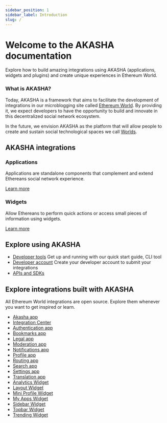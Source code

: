 ```yaml
---
sidebar_position: 1
sidebar_label: Introduction
slug: /
---
```


# Welcome to the AKASHA documentation

Explore how to build amazing integrations using AKASHA (applications, widgets and plugins) and create unique experiences in Ethereum World.

### What is AKASHA?

Today, AKASHA is a framework that aims to facilitate the development of integrations in our microblogging site called [Ethereum World](https://akasha.ethereum.world/). By providing it, we expect developers to have the opportunity to build and innovate in this decentralized social network ecosystem.

In the future, we envision AKASHA as the platform that will allow people to create and sustain social technological spaces we call [Worlds](https://akasha.org/blog/2019/11/21/what-is-akasha-reloaded-what-is-ethereum-world).

## AKASHA integrations

### Applications

Applications are standalone components that complement and extend Ethereans social network experience.

[Learn more](/docs/integrations/applications)

### Widgets

Allow Ethereans to perform quick actions or access small pieces of information using widgets.

[Learn more](/docs/integrations/widgets)

## Explore using AKASHA

- [Developer tools](https://www.notion.so/Development-quickstart-6a8f3565e6e64b0a87bccb97a35e81c3)
  Get up and running with our quick start guide, CLI tool
- [Developer account](https://www.notion.so/Developer-account-54b6e161c2de4c42aa7db3c8e408f04f)
  Create your developer account to submit your integrations
- [APIs and SDKs](https://www.notion.so/SKD-8ef60f4e79734e3a973ce6e4d67a0a6c)

## Explore integrations built with AKASHA

All Ethereum World integrations are open source. Explore them whenever you want to get inspired or learn.

- [Akasha app](https://github.com/AKASHAorg/akasha-framework/tree/next/ui/apps/akasha)
- [Integration Center](https://github.com/AKASHAorg/akasha-framework/tree/next/ui/apps/app-center)
- [Authentication app](https://github.com/AKASHAorg/akasha-framework/tree/next/ui/apps/auth-app)
- [Bookmarks app](https://github.com/AKASHAorg/akasha-framework/tree/next/ui/apps/bookmarks)
- [Legal app](https://github.com/AKASHAorg/akasha-framework/tree/next/ui/apps/legal)
- [Moderation app](https://github.com/AKASHAorg/akasha-framework/tree/next/ui/apps/moderation)
- [Notifications app](https://github.com/AKASHAorg/akasha-framework/tree/next/ui/apps/notifications)
- [Profile app](https://github.com/AKASHAorg/akasha-framework/tree/next/ui/apps/profile)
- [Routing app](https://github.com/AKASHAorg/akasha-framework/tree/next/ui/apps/routing)
- [Search app](https://github.com/AKASHAorg/akasha-framework/tree/next/ui/apps/search)
- [Settings app](https://github.com/AKASHAorg/akasha-framework/tree/next/ui/apps/settings-app)
- [Translation app](https://github.com/AKASHAorg/akasha-framework/tree/next/ui/apps/translation)
- [Analytics Widget](https://github.com/AKASHAorg/akasha-framework/tree/next/ui/widgets/analytics)
- [Layout Widget](https://github.com/AKASHAorg/akasha-framework/tree/next/ui/widgets/layout)
- [Mini Profile Widget](https://github.com/AKASHAorg/akasha-framework/tree/next/ui/widgets/mini-profile)
- [My Apps Widget](https://github.com/AKASHAorg/akasha-framework/tree/next/ui/widgets/my-apps)
- [Sidebar Widget](https://github.com/AKASHAorg/akasha-framework/tree/next/ui/widgets/sidebar)
- [Topbar Widget](https://github.com/AKASHAorg/akasha-framework/tree/next/ui/widgets/top-bar)
- [Trending Widget](https://github.com/AKASHAorg/akasha-framework/tree/next/ui/widgets/trending)
